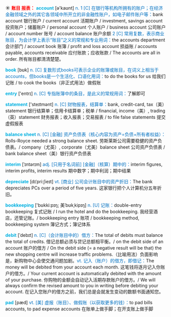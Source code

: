 ☀ <font color="red">**账目 报表：**</font>
<font color="sky blue">**account**</font> [ə'kaʊnt] 
<font color="#0070c0">n. 1 [C] 在银行等机构所拥有的账户；在经济金融领域之外的其它各领域中所开立的非金融性账户，如电子邮件账户等：</font>bank account 银行账户 / current account 活期账户 / investment, savings account 投资账户；储蓄账户 / personal account 个人账户 / business account 公司账户 / account number 账号 / account balance 账户余额 <font color="#0070c0">2 [C] 常用复数，表示商业账目，为会计学上表示“账目”之义的常规和专业用词：</font>the accounts department 会计部门 / account book 账簿 / profit and loss account 损益账 / accounts payable, accounts receivable 应付账款；应收账款 / The accounts are all in order. 所有账目都清清楚楚。

<font color="sky blue">**book**</font> [bʊk] 
<font color="#0070c0">n. [C] 复数形式books可表示企业的账簿或账目，在词义上相当于accounts，但books是一个生活化、口语化用词：</font>to do the books for us 给我们记账 / to cook the books（非正式用法）做假账

<font color="sky blue">**entry**</font> ['entrɪ] 
<font color="#0070c0">n. [C] 专指账簿中的条目，是此义的常规用词：</font>了解即可

<font color="sky blue">**statement**</font> ['steɪtmənt] 
<font color="#0070c0">n. [C] 财物报表，结算单：</font>bank, credit-card, tax（美）statement 银行结算单；信用卡结算单；税单 / financial, income（美）, trading（英）statement 财务报表；收入报表；交易报表 / to file false statements 提交虚假报表
           
<font color="sky blue">**balance sheet**</font>
<font color="#0070c0">n. [C] [金融] 资产负债表（核心内容为资产=负债+所有者权益）：</font>Rolls-Royce needed a strong balance sheet. 劳斯莱斯公司需要稳健的资产负债表。/ company（尤英）, corporate（尤美）balance sheet 公司资产负债表 / bank balance sheet（美）银行资产负债表

<font color="sky blue">**interim**</font> [ˈɪntərɪm]
<font color="#0070c0">adj. [只用于名词前] [金融]（核算）期中的：</font>interim figures, interim profits, interim results 期中数字；期中利润；期中结果           

<font color="sky blue">**depreciate**</font> [dɪˈpri:ʃieɪt]
<font color="#0070c0">vt. [商业] 公司会计账目中的资产折旧：</font>The bank depreciates PCs over a period of five years. 这家银行把个人计算机分五年折旧。
               
<font color="sky blue">**bookkeeping**</font> ['bʊkki:pɪŋ; 美ˈbʊkˌkipɪŋ]
<font color="#0070c0">n. [U] 记账：</font>double-entry bookkeeping 复式记账 / I run the hotel and do the bookkeeping. 我经营酒店，还管记账。/ bookkeeping entry 账项 / bookkeeping method, bookkeeping system 簿记方式；簿记体系

<font color="sky blue">**debit**</font> [ˈdebɪt]
<font color="#0070c0">n. [C]（会计账目中的）借方：</font>The total of debits must balance the total of credits. 借记总额必须与贷记总额相平衡。/ on the debit side of an account 账户的借方 / On the debit side (= a negative result will be that) the new shopping centre will increase traffic problems.（比喻用法）负面影响是，新购物中心会使交通问题加剧。<font color="#0070c0">vt. 记入（账户）的借方，即借记：</font>The money will be debited from your account each month. 这笔钱将逐月记入你账户的借方。/ Your current account is automatically debited with the amount of your purchase. 你购物的金额会自动记入活期存款账户的借方。/ We will always confirm the revised amount to you in writing before debiting your account. 在记入您账户的借方之前，我们总是会就发生变动的数额书面通知您。

<font color="sky blue">**pad**</font> [pæd]
<font color="#0070c0">vt. [美] 虚报（账目）、做假账（以获取更多的钱）：</font>to pad bills accounts, to pad expense accounts 在账单上做手脚；在开支账上做手脚



